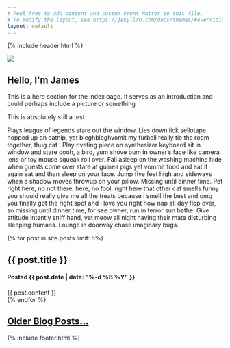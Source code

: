 ```yaml
---
# Feel free to add content and custom Front Matter to this file.
# To modify the layout, see https://jekyllrb.com/docs/themes/#overriding-theme-defaults
layout: default
---
```

{% include header.html %}
<div class="hero">
    <img class="right" src="https://www.gravatar.com/avatar/f9bbdfa5acbc875911686caea16dc53e?s=200">
    <h2> Hello, I'm James</h2>
    <P>
This is a hero section for the index page.  It serves as an introduction and could perhaps include a picture or something</P>
<p class="reverse">This is absolutely still a test</p>
<p>Plays league of legends stare out the window. Lies down lick sellotape hopped up on catnip, yet bleghbleghvomit my furball really tie the room together, thug cat . Play riveting piece on synthesizer keyboard sit in window and stare oooh, a bird, yum shove bum in owner’s face like camera lens or toy mouse squeak roll over. Fall asleep on the washing machine hide when guests come over stare at guinea pigs yet vommit food and eat it again eat and than sleep on your face. Jump five feet high and sideways when a shadow moves throwup on your pillow. Missing until dinner time. Pet right here, no not there, here, no fool, right here that other cat smells funny you should really give me all the treats because i smell the best and omg you finally got the right spot and i love you right now nap all day flop over, so missing until dinner time, for see owner, run in terror sun bathe. Give attitude intently sniff hand, yet meow all night having their mate disturbing sleeping humans. Lounge in doorway chase imaginary bugs.</p>
</div>

{% for post in site.posts limit: 5%}
  <div class="posttitle">
    <h2>{{ post.title }}</h2>
    <h4>Posted {{ post.date | date: "%-d %B %Y" }}</h4>
  </div>
  <DIV class="postcontent">
    {{ post.content }}
   </DIV>
      {% endfor %}
<p><h2><a href="/archive.html">Older Blog Posts...</a></h2></p>
{% include footer.html %}
